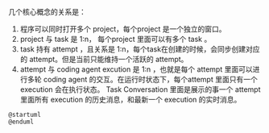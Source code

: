几个核心概念的关系是：

1. 程序可以同时打开多个 project，每个project 是一个独立的窗口。
2. project 与 task 是 1:n， 每个project 里面可以有多个 task 。
3. task 持有 attempt ，且关系是 1:n，每个task在创建的时候，会同步创建对应的 attempt。但是当前只能维持一个活跃的 attempt。
4. attempt 与 coding agent excution 是 1:n ，也就是每个 attempt 里面可以进行多轮 coding agent 的交互。在运行时状态下，每个attempt 里面只有一个 execution 会在执行状态。 Task Conversation 里面是展示的事一个 attempt 里面所有 execution 的历史消息，和最新一个 execution 的实时消息。

```plantuml
@startuml
@enduml
```